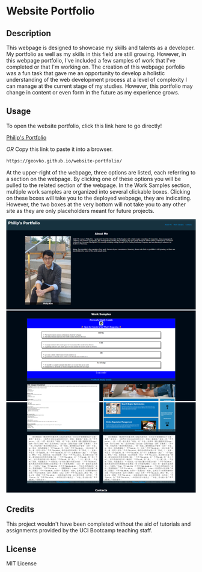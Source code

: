 # Website Portfolio

## Description

This webpage is designed to showcase my skills and talents as a developer. My portfolio as well as my skills in this field are still growing. However, in this webpage portfolio, I've included a few samples of work that I've completed or that I'm working on. The creation of this webpage porfolio was a fun task that gave me an opportunity to develop a holistic understanding of the web development process at a level of complexity I can manage at the current stage of my studies. However, this portfolio may change in content or even form in the future as my experience grows.

## Usage

To open the website portfolio, click this link here to go directly!

[Philip's Portfolio](https://geovko.github.io/website-portfolio/)

*OR* Copy this link to paste it into a browser.
  ```md
https://geovko.github.io/website-portfolio/
  ```


At the upper-right of the webpage, three options are listed, each referring to a section on the webpage. By clicking one of these options you will be pulled to the related section of the webpage. In the Work Samples section, multiple work samples are organized into several clickable boxes. Clicking on these boxes will take you to the deployed webpage, they are indicating. However, the two boxes at the very bottom will not take you to any other site as they are only placeholders meant for future projects.

![Portfolio, screenshot one of three](assets/images/portfolio.1.png)
![Portfolio, screenshot two of three](assets/images/portfolio.2.png)
![Portfolio, screenshot three of three](assets/images/portfolio.3.png)


## Credits

This project wouldn't have been completed without the aid of tutorials and assignments provided by the UCI Bootcamp teaching staff.

## License

MIT License
